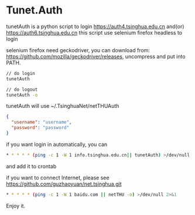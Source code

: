 # Tunet.Auth

tunetAuth is a python script to login https://auth4.tsinghua.edu.cn and(or) https://auth6.tsinghua.edu.cn
this script use selenium firefox headless to login

selenium firefox need geckodriver, you can download from: https://github.com/mozilla/geckodriver/releases, 
uncompress and put into PATH.


```bash
// do login
tunetAuth 

// do logout
tunetAuth -o
```
tunetAuth will use ~/.TsinghuaNet/netTHUAuth
```json
{
  "username": "username",
  "password": "password"
}
```

if you want login in automatically, you can
```bash
* * * * * (ping -c 1 -W 1 info.tsinghua.edu.cn|| tunetAuth) >/dev/null 2>&1 
```
and add it to crontab

if you want to connect Internet, please see 
https://github.com/guzhaoyuan/net.tsinghua.git
```bash
* * * * * (ping -c 1 -W 1 baidu.com || netTHU -o) >/dev/null 2>&1 
```
Enjoy it.
